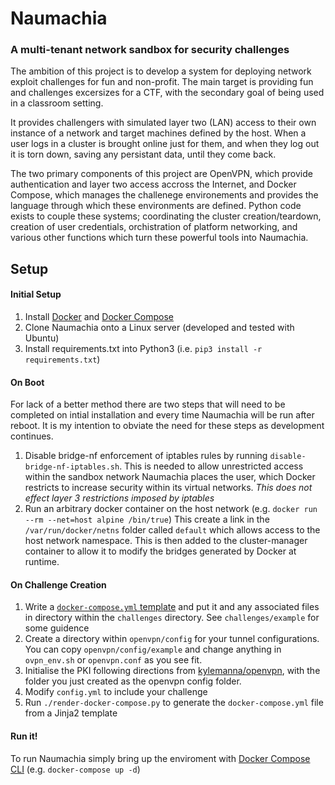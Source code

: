 # Naumachia

### A multi-tenant network sandbox for security challenges

The ambition of this project is to develop a system for deploying network exploit challenges for fun and non-profit. The main target is providing fun and challenges excersizes for a CTF, with the secondary goal of being used in a classroom setting. 

It provides challengers with simulated layer two (LAN) access to their own instance of a network and target machines defined by the host. When a user logs in a cluster is brought online just for them, and when they log out it is torn down, saving any persistant data, until they come back.

The two primary components of this project are OpenVPN, which provide authentication and layer two access accross the Internet, and Docker Compose, which manages the challenege environements and provides the language through which these environments are defined. Python code exists to couple these systems; coordinating the cluster creation/teardown, creation of user credentials, orchistration of platform networking, and various other functions which turn these powerful tools into Naumachia. 

## Setup

#### Initial Setup
1. Install [Docker](https://docs.docker.com/engine/installation/) and [Docker Compose](https://docs.docker.com/compose/install/)
2. Clone Naumachia onto a Linux server (developed and tested with Ubuntu)
3. Install requirements.txt into Python3 (i.e. `pip3 install -r requirements.txt`)

#### On Boot
For lack of a better method there are two steps that will need to be completed on intial installation and every time Naumachia will be run after reboot. It is my intention to obviate the need for these steps as development continues.
1. Disable bridge-nf enforcement of iptables rules by running `disable-bridge-nf-iptables.sh`. This is needed to allow unrestricted access within the sandbox network Naumachia places the user, which Docker restricts to increase security within its virtual networks. *This does not effect layer 3 restrictions imposed by iptables*
2. Run an arbitrary docker container on the host network (e.g. `docker run --rm --net=host alpine /bin/true`) This create a link in the `/var/run/docker/netns` folder called `default` which allows access to the host network namespace. This is then added to the cluster-manager container to allow it to modify the bridges generated by Docker at runtime.

#### On Challenge Creation
1. Write a [`docker-compose.yml` template](https://docs.docker.com/compose/compose-file/) and put it and any associated files in directory within the `challenges` directory. See `challenges/example` for some guidence
2. Create a directory within `openvpn/config` for your tunnel configurations. You can copy `openvpn/config/example` and change anything in `ovpn_env.sh` or `openvpn.conf` as you see fit.
3. Initialise the PKI following directions from [kylemanna/openvpn](https://github.com/kylemanna/docker-openvpn), with the folder you just created as the openvpn config folder.
4. Modify `config.yml` to include your challenge
5. Run `./render-docker-compose.py` to generate the `docker-compose.yml` file from a Jinja2 template

#### Run it!
To run Naumachia simply bring up the enviroment with [Docker Compose CLI](https://docs.docker.com/compose/reference/overview/) (e.g. `docker-compose up -d`)
